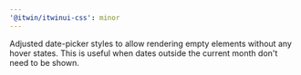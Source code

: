 ```yaml
---
'@itwin/itwinui-css': minor
---
```


Adjusted date-picker styles to allow rendering empty elements without any hover states. This is useful when dates outside the current month don't need to be shown.
